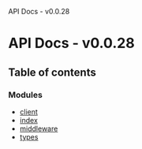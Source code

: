 API Docs - v0.0.28

# API Docs - v0.0.28

## Table of contents

### Modules

- [client](modules/client.md)
- [index](modules/index.md)
- [middleware](modules/middleware.md)
- [types](modules/types.md)
